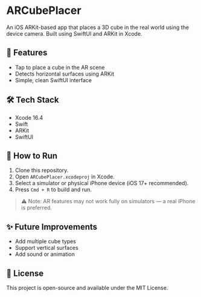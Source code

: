 # ARCubePlacer

An iOS ARKit-based app that places a 3D cube in the real world using the device camera. Built using SwiftUI and ARKit in Xcode.

## 🚀 Features

- Tap to place a cube in the AR scene
- Detects horizontal surfaces using ARKit
- Simple, clean SwiftUI interface

## 🛠 Tech Stack

- Xcode 16.4
- Swift
- ARKit
- SwiftUI

## 🧪 How to Run

1. Clone this repository.
2. Open `ARCubePlacer.xcodeproj` in Xcode.
3. Select a simulator or physical iPhone device (iOS 17+ recommended).
4. Press `Cmd + R` to build and run.

> ⚠️ Note: AR features may not work fully on simulators — a real iPhone is preferred.

## ✨ Future Improvements

- Add multiple cube types
- Support vertical surfaces
- Add sound or animation

## 📄 License

This project is open-source and available under the MIT License.
